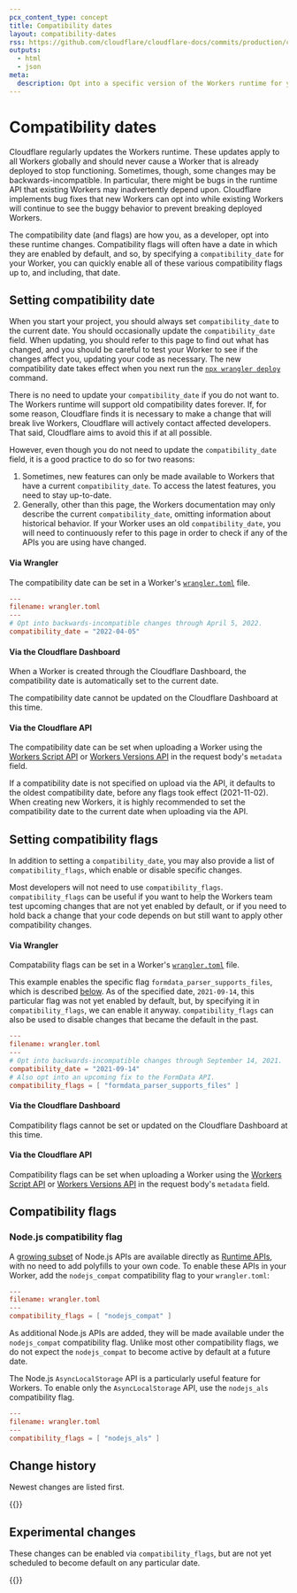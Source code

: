 ```yaml
---
pcx_content_type: concept
title: Compatibility dates
layout: compatibility-dates
rss: https://github.com/cloudflare/cloudflare-docs/commits/production/content/workers/_partials/_platform-compatibility-dates.atom
outputs:
  - html
  - json
meta:
  description: Opt into a specific version of the Workers runtime for your Workers project.
---
```


# Compatibility dates

Cloudflare regularly updates the Workers runtime. These updates apply to all Workers globally and should never cause a Worker that is already deployed to stop functioning. Sometimes, though, some changes may be backwards-incompatible. In particular, there might be bugs in the runtime API that existing Workers may inadvertently depend upon. Cloudflare implements bug fixes that new Workers can opt into while existing Workers will continue to see the buggy behavior to prevent breaking deployed Workers.

The compatibility date (and flags) are how you, as a developer, opt into these runtime changes. Compatibility flags will often have a date in which they are enabled by default, and so, by specifying a `compatibility_date` for your Worker, you can quickly enable all of these various compatibility flags up to, and including, that date.

## Setting compatibility date

When you start your project, you should always set `compatibility_date` to the current date. You should occasionally update the `compatibility_date` field. When updating, you should refer to this page to find out what has changed, and you should be careful to test your Worker to see if the changes affect you, updating your code as necessary. The new compatibility date takes effect when you next run the [`npx wrangler deploy`](/workers/wrangler/commands/#deploy) command.

There is no need to update your `compatibility_date` if you do not want to. The Workers runtime will support old compatibility dates forever. If, for some reason, Cloudflare finds it is necessary to make a change that will break live Workers, Cloudflare will actively contact affected developers. That said, Cloudflare aims to avoid this if at all possible.

However, even though you do not need to update the `compatibility_date` field, it is a good practice to do so for two reasons:

1.  Sometimes, new features can only be made available to Workers that have a current `compatibility_date`. To access the latest features, you need to stay up-to-date.
2.  Generally, other than this page, the Workers documentation may only describe the current `compatibility_date`, omitting information about historical behavior. If your Worker uses an old `compatibility_date`, you will need to continuously refer to this page in order to check if any of the APIs you are using have changed.

#### Via Wrangler

The compatibility date can be set in a Worker's [`wrangler.toml`](/workers/wrangler/configuration/) file.

```toml
---
filename: wrangler.toml
---
# Opt into backwards-incompatible changes through April 5, 2022.
compatibility_date = "2022-04-05"
```

#### Via the Cloudflare Dashboard

When a Worker is created through the Cloudflare Dashboard, the compatibility date is automatically set to the current date.

The compatibility date cannot be updated on the Cloudflare Dashboard at this time. 

#### Via the Cloudflare API

The compatibility date can be set when uploading a Worker using the [Workers Script API](/api/operations/worker-script-upload-worker-module) or [Workers Versions API](/api/operations/worker-versions-upload-version#request-body) in the request body's `metadata` field. 

If a compatibility date is not specified on upload via the API, it defaults to the oldest compatibility date, before any flags took effect (2021-11-02). When creating new Workers, it is highly recommended to set the compatibility date to the current date when uploading via the API.

## Setting compatibility flags

In addition to setting a `compatibility_date`, you may also provide a list of `compatibility_flags`, which enable or disable specific changes.

Most developers will not need to use `compatibility_flags`. `compatibility_flags` can be useful if you want to help the Workers team test upcoming changes that are not yet enabled by default, or if you need to hold back a change that your code depends on but still want to apply other compatibility changes.

#### Via Wrangler

Compatability flags can be set in a Worker's [`wrangler.toml`](/workers/wrangler/configuration/) file.

This example enables the specific flag `formdata_parser_supports_files`, which is described [below](/workers/configuration/compatibility-dates/#formdata-parsing-supports-file). As of the specified date, `2021-09-14`, this particular flag was not yet enabled by default, but, by specifying it in `compatibility_flags`, we can enable it anyway. `compatibility_flags` can also be used to disable changes that became the default in the past.

```toml
---
filename: wrangler.toml
---
# Opt into backwards-incompatible changes through September 14, 2021.
compatibility_date = "2021-09-14"
# Also opt into an upcoming fix to the FormData API.
compatibility_flags = [ "formdata_parser_supports_files" ]
```

#### Via the Cloudflare Dashboard

Compatibility flags cannot be set or updated on the Cloudflare Dashboard at this time. 

#### Via the Cloudflare API

Compatibility flags can be set when uploading a Worker using the [Workers Script API](/api/operations/worker-script-upload-worker-module) or [Workers Versions API](/api/operations/worker-versions-upload-version#request-body) in the request body's `metadata` field. 

## Compatibility flags

### Node.js compatibility flag

A [growing subset](/workers/runtime-apis/nodejs/) of Node.js APIs are available directly as [Runtime APIs](/workers/runtime-apis/nodejs), with no need to add polyfills to your own code. To enable these APIs in your Worker, add the `nodejs_compat` compatibility flag to your `wrangler.toml`:

```toml
---
filename: wrangler.toml
---
compatibility_flags = [ "nodejs_compat" ]
```

As additional Node.js APIs are added, they will be made available under the `nodejs_compat` compatibility flag. Unlike most other compatibility flags, we do not expect the `nodejs_compat` to become active by default at a future date.

The Node.js `AsyncLocalStorage` API is a particularly useful feature for Workers. To enable only the `AsyncLocalStorage` API, use the `nodejs_als` compatibility flag.

```toml
---
filename: wrangler.toml
---
compatibility_flags = [ "nodejs_als" ]
```

## Change history

Newest changes are listed first.

{{<compatibility-dates>}}

## Experimental changes

These changes can be enabled via `compatibility_flags`, but are not yet scheduled to become default on any particular date.

{{<compatibility-dates experimental="true">}}
